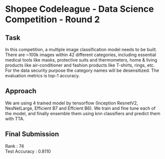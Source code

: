 # Shopee Codeleague - Data Science Competition - Round 2

## Task
In this competition, a multiple image classification model needs to be built. There are ~100k images within 42 different categories, including essential medical tools like masks, protective suits and thermometers, home & living products like air-conditioner and fashion products like T-shirts, rings, etc. For the data security purpose the category names will be desensitized. The evaluation metrics is top-1 accuracy.

## Approach
We are using 4 trained model by tensorflow (Inception ResnetV2, NesNetLarge, Efficient B7 and Effcient B6). We train and fine tune each of the model, and finally ensemble them using knn classifiers and predict them with TTA.

## Final Submission
Rank : 74
<br /> 
Test Accuracy : 0.8110
